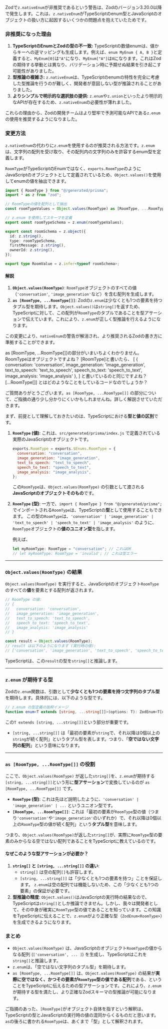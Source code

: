 Zodで`z.nativeEnum`が非推奨であるという警告は、Zodのバージョン3.20.0以降で発生します。これは、`z.nativeEnum`がTypeScriptのenum型とJavaScriptのオブジェクトの扱い方に起因するいくつかの問題点を抱えていたためです。

### 非推奨になった理由

1.  **TypeScriptのEnumとZodの型の不一致:** TypeScriptの数値enumは、値からキーへの逆マッピングも生成します。例えば、`enum MyEnum { A, B }`と定義すると、`MyEnum[0]`は`"A"`になり、`MyEnum["A"]`は`0`になります。これはZodの期待する挙動とは異なり、バリデーション時に予期せぬ結果を引き起こす可能性がありました。
2.  **型推論の複雑さ:** `z.nativeEnum`は、TypeScriptのenumの特性を完全に考慮した型推論を行うのが難しく、開発者が意図しない型が推論されることがありました。
3.  **よりシンプルで明示的な選択肢の提供:** `z.enum`や`z.union`といったより明示的なAPIが存在するため、`z.nativeEnum`の必要性が薄れました。

これらの理由から、Zodの開発チームはより堅牢で予測可能なAPIである`z.enum`の使用を推奨するようになりました。

### 変更方法

`z.nativeEnum`の代わりに`z.enum`を使用するのが推奨される方法です。`z.enum`は、文字列の配列を受け取り、その配列内の文字列のみを許容するenum型を定義します。

`RoomType`がTypeScriptのEnumではなく、`exports.RoomType`のようにJavaScriptのオブジェクトとして定義されているため、`Object.values()`を使用してenumの値を抽出できます。

```typescript
import { RoomType } from "@/generated/prisma";
import * as z from "zod";

// RoomTypeの値を配列として抽出
const roomTypeValues = Object.values(RoomType) as [RoomType, ...RoomType[]];

// z.enum を使用してスキーマを定義
export const roomTypeSchema = z.enum(roomTypeValues);

export const roomSchema = z.object({
  id: z.string(),
  type: roomTypeSchema,
  firstMessage: z.string(),
  ownerId: z.string(),
});

export type RoomValue = z.infer<typeof roomSchema>;
```

#### 解説

1.  **`Object.values(RoomType)`**: `RoomType`オブジェクトのすべての値（`'conversation'`, `'image_generation'`など）を含む配列を生成します。
2.  **`as [RoomType, ...RoomType[]]`**: Zodの`z.enum`は少なくとも1つの要素を持つタプル型を期待します。`Object.values()`は`string[]`を返すため、TypeScriptに対して、この配列が`RoomType`のタプルであることを型アサーションで伝えています。これにより、`z.enum`が正しく型推論を行えるようになります。

この変更により、`nativeEnum`の警告が解消され、より推奨されるZodの書き方に準拠することができます。

as [RoomType, ...RoomType[]]の部分がいまいちよくわかりません。
RoomTypeはオブジェクトですよね？
[RoomType]と書いたら、
[
{
conversation: 'conversation',
image_generation: 'image_generation',
text_to_speech: 'text_to_speech',
speech_to_text: 'speech_to_text',
image_analysis: 'image_analysis'
},
]
と書いているのと同じですよね？
[...RoomType[]] とはどのようなことをしているコードなのでしょうか？

ご質問ありがとうございます。`as [RoomType, ...RoomType[]]` の部分について、ご指摘の通り少し分かりにくいかもしれませんね。詳しく解説させていただきます。

まず、前提として理解しておきたいのは、TypeScriptにおける**型と値の区別**です。

1.  **`RoomType` (値)**:
    これは、`src/generated/prisma/index.js` で定義されている実際のJavaScriptのオブジェクトです。

    ```javascript
    exports.RoomType = exports.$Enums.RoomType = {
      conversation: "conversation",
      image_generation: "image_generation",
      text_to_speech: "text_to_speech",
      speech_to_text: "speech_to_text",
      image_analysis: "image_analysis",
    };
    ```

    この`RoomType`は、`Object.values(RoomType)` の引数として渡される**JavaScriptのオブジェクトそのもの**です。

2.  **`RoomType` (型)**:
    一方で、`import { RoomType } from "@/generated/prisma";` でインポートされる`RoomType`は、TypeScriptの**型**として使用することもできます。
    この型の`RoomType`は、`'conversation' | 'image_generation' | 'text_to_speech' | 'speech_to_text' | 'image_analysis'` のように、`RoomType`オブジェクトの**値のユニオン型**を指します。

    例えば、

    ```typescript
    let myRoomType: RoomType = "conversation"; // これはOK
    // let myRoomType: RoomType = 'invalid'; // これは型エラー
    ```

---

### `Object.values(RoomType)` の結果

`Object.values(RoomType)` を実行すると、JavaScriptのオブジェクト`RoomType`のすべての**値**を要素とする配列が返されます。

```javascript
// RoomType の値:
// {
//   conversation: 'conversation',
//   image_generation: 'image_generation',
//   text_to_speech: 'text_to_speech',
//   speech_to_text: 'speech_to_text',
//   image_analysis: 'image_analysis'
// }

const result = Object.values(RoomType);
// result は以下のようになります (実行時の値):
// ['conversation', 'image_generation', 'text_to_speech', 'speech_to_text', 'image_analysis']
```

TypeScriptは、この`result`の型を`string[]`と推論します。

---

### `z.enum` が期待する型

Zodの`z.enum`関数は、引数として**少なくとも1つの要素を持つ文字列のタプル型**を期待します。具体的には、以下のような型です。

```typescript
// z.enum の型定義の抜粋イメージ
function enum<T extends [string, ...string[]]>(options: T): ZodEnum<T[number]>;
```

この`T extends [string, ...string[]]`という部分が重要です。

- `[string, ...string[]]` は「最初の要素が`string`で、それ以降は0個以上の`string`が続く配列」というタプル型を表します。つまり、「**空ではない文字列の配列**」という意味になります。

---

### `as [RoomType, ...RoomType[]]` の役割

ここで、`Object.values(RoomType)` が返した`string[]`を、`z.enum`が期待する`[string, ...string[]]`という形に**型アサーション**で変換しているのが `as [RoomType, ...RoomType[]]` です。

- **`RoomType` (型)**: これは先ほど説明したように、`'conversation' | 'image_generation' | ...` というユニオン型です。
- **`[RoomType, ...RoomType[]]`**: これは「最初の要素が`RoomType`型の値（つまり`'conversation'`や`'image_generation'`のいずれか）で、それ以降は0個以上の`RoomType`型の値が続く配列」という**タプル型**を意味します。

つまり、`Object.values(RoomType)`が返した`string[]`が、実際に`RoomType`型の要素のみからなる空ではない配列であることをTypeScriptに教えているのです。

#### なぜこのような型アサーションが必要か？

1.  **`string[]` と `[string, ...string[]]` の違い**:
    - `string[]` は空の配列`[]`も許容します。
    - `[string, ...string[]]` は「少なくとも1つの要素を持つ」ことを保証します。
      `z.enum`は空の配列では機能しないため、この「少なくとも1つの要素」の保証が必要です。
2.  **型推論の精度**:
    `Object.values()`はJavaScriptの実行時の結果なので、TypeScriptは`string[]`としか推論できません。しかし、我々は開発者として、その中身が確実に`RoomType`型の値であることを知っています。この知識をTypeScriptに伝えることで、`z.enum`がより正確な型（`ZodEnum<RoomType>`）を生成できるようになります。

### まとめ

- `Object.values(RoomType)` は、JavaScriptのオブジェクト`RoomType`の値からなる配列 (`['conversation', ... ]`) を生成し、TypeScriptはこれを`string[]`と推論します。
- `z.enum`は、「空ではない文字列のタプル型」を期待します。
- `as [RoomType, ...RoomType[]]` は、`Object.values(RoomType)` の結果が**実際に空ではなく、かつその要素が`RoomType`型の値である配列**である、ということをTypeScriptに伝えるための型アサーションです。これにより、`z.enum`が期待する型を満たし、より正確なZodスキーマの型推論が可能になります。

ご指摘のあった、`[RoomType]`がオブジェクト自体を指すという解釈は、TypeScriptの型とJavaScriptの実行時の値の混同からくるものだと思います。`as`の後ろに書かれる`RoomType`は、あくまで「型」として解釈されます。
